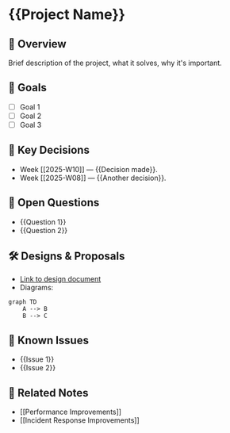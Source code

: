 # {{Project Name}}

## 📝 Overview
Brief description of the project, what it solves, why it's important.

## 🎯 Goals
- [ ] Goal 1
- [ ] Goal 2
- [ ] Goal 3

## 🧠 Key Decisions
- Week [[2025-W10]] — {{Decision made}}.
- Week [[2025-W08]] — {{Another decision}}.

## 🔄 Open Questions
- {{Question 1}}
- {{Question 2}}

## 🛠️ Designs & Proposals
- [Link to design document](https://)
- Diagrams:

```mermaid
graph TD
    A --> B
    B --> C
```

## 🐞 Known Issues
- {{Issue 1}}
- {{Issue 2}}

## 🔗 Related Notes
- [[Performance Improvements]]
- [[Incident Response Improvements]]
